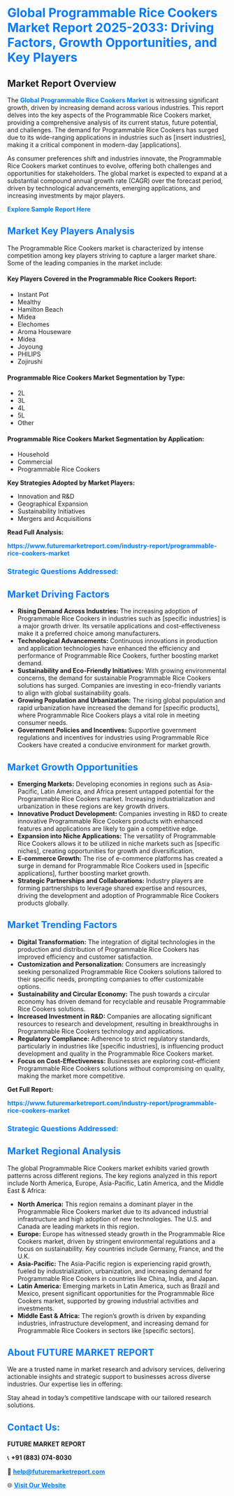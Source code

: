 <h1 style="color: #007BFF;">Global Programmable Rice Cookers Market Report 2025-2033: Driving Factors, Growth Opportunities, and Key Players</h1>

<section id="overview">
<h2>Market Report Overview</h2>
<p>The <a href="https://www.futuremarketreport.com/industry-report/programmable-rice-cookers-market" style="color: #007BFF; text-decoration: none;"><strong>Global Programmable Rice Cookers Market</strong></a> is witnessing significant growth, driven by increasing demand across various industries. This report delves into the key aspects of the Programmable Rice Cookers market, providing a comprehensive analysis of its current status, future potential, and challenges. The demand for Programmable Rice Cookers has surged due to its wide-ranging applications in industries such as [insert industries], making it a critical component in modern-day [applications].</p>
<p>As consumer preferences shift and industries innovate, the Programmable Rice Cookers market continues to evolve, offering both challenges and opportunities for stakeholders. The global market is expected to expand at a substantial compound annual growth rate (CAGR) over the forecast period, driven by technological advancements, emerging applications, and increasing investments by major players.</p>
</section>

<section id="overview">
<p><a href="https://www.futuremarketreport.com/request-sample/reportId=121772" style="color: #007BFF; text-decoration: none;"><strong>Explore Sample Report Here</strong></a></p>
</section>

<section id="key-players">
<h2 style="color: #007BFF;">Market Key Players Analysis</h2>
<p>The Programmable Rice Cookers market is characterized by intense competition among key players striving to capture a larger market share. Some of the leading companies in the market include:</p>
<h4>Key Players Covered in the Programmable Rice Cookers Report:</h4>
<ul><li>Instant Pot</li><li>Mealthy</li><li>Hamilton Beach</li><li>Midea</li><li>Elechomes</li><li>Aroma Houseware</li><li>Midea</li><li>Joyoung</li><li>PHILIPS</li><li>Zojirushi</li></ul>
<h4>Programmable Rice Cookers Market Segmentation by Type:</h4>
<ul><li>2L</li><li>3L</li><li>4L</li><li>5L</li><li>Other</li></ul>

<h4>Programmable Rice Cookers Market Segmentation by Application:</h4>
<ul><li>Household</li><li>Commercial</li><li>Programmable Rice Cookers</li></ul>
<p><strong>Key Strategies Adopted by Market Players:</strong></p>
<ul>
<li>Innovation and R&D</li>
<li>Geographical Expansion</li>
<li>Sustainability Initiatives</li>
<li>Mergers and Acquisitions</li>
</ul>
</section>

<section>
<p><strong>Read Full Analysis: </strong></p><a href="https://www.futuremarketreport.com/industry-report/programmable-rice-cookers-market" style="color: #007BFF; text-decoration: none;"><strong>https://www.futuremarketreport.com/industry-report/programmable-rice-cookers-market</strong></a>
<h3 style="color: #007BFF;">Strategic Questions Addressed:</h3>
</section>

<section id="driving-factors">
<h2 style="color: #007BFF;">Market Driving Factors</h2>
<ul>
<li><strong>Rising Demand Across Industries:</strong> The increasing adoption of Programmable Rice Cookers in industries such as [specific industries] is a major growth driver. Its versatile applications and cost-effectiveness make it a preferred choice among manufacturers.</li>
<li><strong>Technological Advancements:</strong> Continuous innovations in production and application technologies have enhanced the efficiency and performance of Programmable Rice Cookers, further boosting market demand.</li>
<li><strong>Sustainability and Eco-Friendly Initiatives:</strong> With growing environmental concerns, the demand for sustainable Programmable Rice Cookers solutions has surged. Companies are investing in eco-friendly variants to align with global sustainability goals.</li>
<li><strong>Growing Population and Urbanization:</strong> The rising global population and rapid urbanization have increased the demand for [specific products], where Programmable Rice Cookers plays a vital role in meeting consumer needs.</li>
<li><strong>Government Policies and Incentives:</strong> Supportive government regulations and incentives for industries using Programmable Rice Cookers have created a conducive environment for market growth.</li>
</ul>
</section>

<section id="growth-opportunities">
<h2 style="color: #007BFF;">Market Growth Opportunities</h2>
<ul>
<li><strong>Emerging Markets:</strong> Developing economies in regions such as Asia-Pacific, Latin America, and Africa present untapped potential for the Programmable Rice Cookers market. Increasing industrialization and urbanization in these regions are key growth drivers.</li>
<li><strong>Innovative Product Development:</strong> Companies investing in R&D to create innovative Programmable Rice Cookers products with enhanced features and applications are likely to gain a competitive edge.</li>
<li><strong>Expansion into Niche Applications:</strong> The versatility of Programmable Rice Cookers allows it to be utilized in niche markets such as [specific niches], creating opportunities for growth and diversification.</li>
<li><strong>E-commerce Growth:</strong> The rise of e-commerce platforms has created a surge in demand for Programmable Rice Cookers used in [specific applications], further boosting market growth.</li>
<li><strong>Strategic Partnerships and Collaborations:</strong> Industry players are forming partnerships to leverage shared expertise and resources, driving the development and adoption of Programmable Rice Cookers products globally.</li>
</ul>
</section>

<section id="trending-factors">
<h2 style="color: #007BFF;">Market Trending Factors</h2>
<ul>
<li><strong>Digital Transformation:</strong> The integration of digital technologies in the production and distribution of Programmable Rice Cookers has improved efficiency and customer satisfaction.</li>
<li><strong>Customization and Personalization:</strong> Consumers are increasingly seeking personalized Programmable Rice Cookers solutions tailored to their specific needs, prompting companies to offer customizable options.</li>
<li><strong>Sustainability and Circular Economy:</strong> The push towards a circular economy has driven demand for recyclable and reusable Programmable Rice Cookers solutions.</li>
<li><strong>Increased Investment in R&D:</strong> Companies are allocating significant resources to research and development, resulting in breakthroughs in Programmable Rice Cookers technology and applications.</li>
<li><strong>Regulatory Compliance:</strong> Adherence to strict regulatory standards, particularly in industries like [specific industries], is influencing product development and quality in the Programmable Rice Cookers market.</li>
<li><strong>Focus on Cost-Effectiveness:</strong> Businesses are exploring cost-efficient Programmable Rice Cookers solutions without compromising on quality, making the market more competitive.</li>
</ul>
</section>

<section>
<p><strong>Get Full Report: </strong></p><a href="https://www.futuremarketreport.com/industry-report/programmable-rice-cookers-market" style="color: #007BFF; text-decoration: none;"><strong>https://www.futuremarketreport.com/industry-report/programmable-rice-cookers-market</strong></a>
<h3 style="color: #007BFF;">Strategic Questions Addressed:</h3>
</section>


<section id="regional-analysis">
<h2 style="color: #007BFF;">Market Regional Analysis</h2>
<p>The global Programmable Rice Cookers market exhibits varied growth patterns across different regions. The key regions analyzed in this report include North America, Europe, Asia-Pacific, Latin America, and the Middle East & Africa:</p>
<ul>
<li><strong>North America:</strong> This region remains a dominant player in the Programmable Rice Cookers market due to its advanced industrial infrastructure and high adoption of new technologies. The U.S. and Canada are leading markets in this region.</li>
<li><strong>Europe:</strong> Europe has witnessed steady growth in the Programmable Rice Cookers market, driven by stringent environmental regulations and a focus on sustainability. Key countries include Germany, France, and the U.K.</li>
<li><strong>Asia-Pacific:</strong> The Asia-Pacific region is experiencing rapid growth, fueled by industrialization, urbanization, and increasing demand for Programmable Rice Cookers in countries like China, India, and Japan.</li>
<li><strong>Latin America:</strong> Emerging markets in Latin America, such as Brazil and Mexico, present significant opportunities for the Programmable Rice Cookers market, supported by growing industrial activities and investments.</li>
<li><strong>Middle East & Africa:</strong> The region’s growth is driven by expanding industries, infrastructure development, and increasing demand for Programmable Rice Cookers in sectors like [specific sectors].</li>
</ul>
</section>

<footer>
<h2 style="color: #007BFF;">About FUTURE MARKET REPORT</h2>
<p>We are a trusted name in market research and advisory services, delivering actionable insights and strategic support to businesses across diverse industries. Our expertise lies in offering:</p>

<p>Stay ahead in today’s competitive landscape with our tailored research solutions.</p>

<h2 style="color: #007BFF;">Contact Us:</h2>
<p><strong>FUTURE MARKET REPORT</strong></p>
<p>📞 <strong>+91 (883) 074-8030</strong></p>
<p>📧 <strong><a href="mailto:help@futuremarketreport.com" style="color: #007BFF;">help@futuremarketreport.com</a></strong></p>
<p>🌐 <strong><a href="https://www.futuremarketreport.com/" style="color: #007BFF;">Visit Our Website</a></strong></p>
</footer>